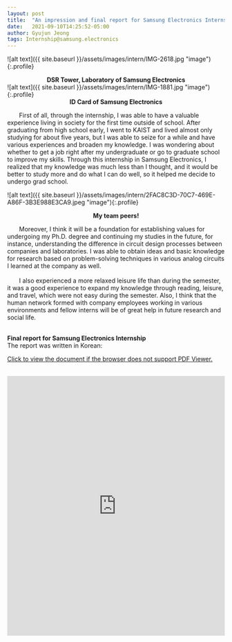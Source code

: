 ```yaml
---
layout: post
title:  "An impression and final report for Samsung Electronics Internship"
date:   2021-09-10T14:25:52-05:00
author: Gyujun Jeong
tags: Internship@samsung.electronics
---
```


![alt text]({{ site.baseurl }}/assets/images/intern/IMG-2618.jpg "image"){:.profile}
<center><b>DSR Tower, Laboratory of Samsung Electronics</b></center>
![alt text]({{ site.baseurl }}/assets/images/intern/IMG-1881.jpg "image"){:.profile}
<center><b>ID Card of Samsung Electronics</b></center>

&nbsp; &nbsp; &nbsp; &nbsp;First of all, through the internship, I was able to have a valuable experience living in society for the first time outside of school. After graduating from high school early, I went to KAIST and lived almost only studying for about five years, but I was able to seize for a while and have various experiences and broaden my knowledge. I was wondering about whether to get a job right after my undergraduate or go to graduate school to improve my skills. Through this internship in Samsung Electronics, I realized that my knowledge was much less than I thought, and it would be better to study more and do what I can do well, so it helped me decide to undergo grad school. <br>


![alt text]({{ site.baseurl }}/assets/images/intern/2FAC8C3D-70C7-469E-A86F-3B3E988E3CA9.jpeg "image"){:.profile}
<center><b>My team peers!</b></center>

&nbsp; &nbsp; &nbsp; &nbsp;Moreover, I think it will be a foundation for establishing values for undergoing my Ph.D. degree and continuing my studies in the future, for instance, understanding the difference in circuit design processes between companies and laboratories. I was able to obtain ideas and basic knowledge for research based on problem-solving techniques in various analog circuits I learned at the company as well. <br><br>
&nbsp; &nbsp; &nbsp; &nbsp;I also experienced a more relaxed leisure life than during the semester, it was a good experience to expand my knowledge through reading, leisure, and travel, which were not easy during the semester. Also, I think that the human network formed with company employees working in various environments and fellow interns will be of great help in future research and social life.
<br>

<br>
<b> Final report for Samsung Electronics Internship </b><br>
The report was written in Korean: <br>


<a href="https://drive.google.com/file/d/1KbTJ7jtD3AWdGnUqzvI0jPeJaDTYDy_O/preview" target="_blank">Click to view the document if the browser does not support PDF Viewer.</a><br><br>
<iframe src="https://drive.google.com/file/d/1KbTJ7jtD3AWdGnUqzvI0jPeJaDTYDy_O/preview" style="width:100%; height:600px;" frameborder="0"></iframe>
